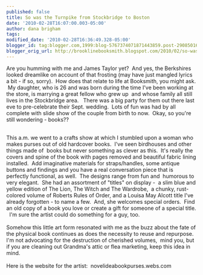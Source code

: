 ```yaml
---
published: false
title: So was the Turnpike from Stockbridge to Boston
date: '2010-02-28T16:07:00.003-05:00'
author: dana brigham
tags: 
modified_date: '2010-02-28T16:36:49.328-05:00'
blogger_id: tag:blogger.com,1999:blog-5767374071871443859.post-2908501638887653921
blogger_orig_url: http://brooklinebooksmith.blogspot.com/2010/02/so-was-turnpike-from-stockbridge-to.html
---
```


Are you humming with me and James Taylor yet?  And yes, the Berkshires looked dreamlike on account of that frosting (may have just mangled lyrics a bit - if so, sorry).  How does that relate to life at Booksmith, you might ask.  My daughter, who is 26 and was born during the time I've been working at the store, is marrying a great fellow who grew up  and whose family all still lives in the Stockbridge area.   There was a big party for them out there last eve to pre-celebrate their Sept. wedding.  Lots of fun was had by all complete with slide show of the couple from birth to now.  Okay, so you're still wondering - books??<div><br /></div><div>This a.m. we went to a crafts show at which I stumbled upon a woman who makes purses out of old hardcover books.  I've seen birdhouses and other things made of  books but never something as clever as this.  It's really the covers and spine of the book with pages removed and beautiful fabric lining installed.  Add imaginative materials for straps/handles, some antique buttons and findings and you have a real conversation piece that is perfectly functional, as well.  The designs range from fun and  humorous to very elegant.  She had an assortment of "titles" on display -  a slim blue and yellow edition of The Lion, The Witch and The Wardrobe,  a chunky, rust-colored volume of Roberts Rules of Order, and a Louisa May Alcott title I've already forgotten - to name a few.  And, she welcomes special orders.  Find an old copy of a book you love or create a gift for someone of a special title.   I'm sure the artist could do something for a guy, too.</div><div><br /></div><div>Somehow this little art form resonated with me as the buzz about the fate of the physical book continues as does the necessity to reuse and repurpose.   I'm not advocating for the destruction of cherished volumes,  mind you, but if you are cleaning out Grandma's attic or flea marketing, keep this idea in mind.</div><div><br /></div><div>Here is the website for the artist:  novelideabookpurses.webs.com</div>